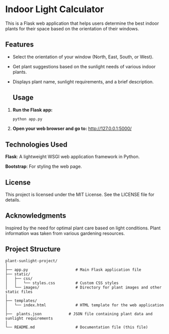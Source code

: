 # Indoor Light Calculator

This is a Flask web application that helps users determine the best indoor plants for their space based on the orientation of their windows.

## Features

- Select the orientation of your window (North, East, South, or West).
- Get plant suggestions based on the sunlight needs of various indoor plants.
- Displays plant name, sunlight requirements, and a brief description.


  ## Usage

1. **Run the Flask app:**

   ```bash
   python app.py

2. **Open your web browser and go to:**
     http://127.0.0.1:5000/

## Technologies Used

**Flask**: A lightweight WSGI web application framework in Python.

**Bootstrap**: For styling the web page.

## License

This project is licensed under the MIT License. See the LICENSE file for details.

## Acknowledgments

Inspired by the need for optimal plant care based on light conditions.
Plant information was taken from various gardening resources.


## Project Structure

```plaintext
plant-sunlight-project/
│
├── app.py                     # Main Flask application file
├── static/
│   ├── css/
│   │   └── styles.css         # Custom CSS styles
│   └── images/                # Directory for plant images and other static files
│
├── templates/
│   └── index.html             # HTML template for the web application
│
├──  plants.json            # JSON file containing plant data and sunlight requirements
│
└── README.md                  # Documentation file (this file)

